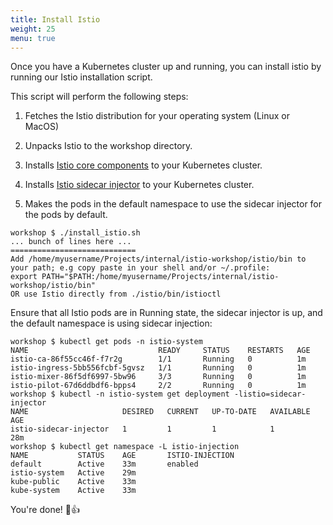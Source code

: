 ```yaml
---
title: Install Istio
weight: 25
menu: true
---
```


Once you have a Kubernetes cluster up and running, you can install istio by running our Istio installation script.

This script will perform the following steps:

1. Fetches the Istio distribution for your operating system (Linux or MacOS)

2. Unpacks Istio to the workshop directory.

3. Installs [Istio core components](https://istio.io/docs/setup/kubernetes/quick-start.html) to your Kubernetes cluster.

4. Installs [Istio sidecar injector](https://istio.io/docs/setup/kubernetes/sidecar-injection.html#automatic-sidecar-injection) to your Kubernetes cluster.

5. Makes the pods in the default namespace to use the sidecar injector for the pods by default. 

```shell
workshop $ ./install_istio.sh
... bunch of lines here ...
============================
Add /home/myusername/Projects/internal/istio-workshop/istio/bin to your path; e.g copy paste in your shell and/or ~/.profile:
export PATH="$PATH:/home/myusername/Projects/internal/istio-workshop/istio/bin"
OR use Istio directly from ./istio/bin/istioctl
```

Ensure that all Istio pods are in Running state, the sidecar injector is up, and the default namespace is using sidecar injection:

```shell
workshop $ kubectl get pods -n istio-system
NAME                             READY     STATUS    RESTARTS   AGE
istio-ca-86f55cc46f-f7r2g        1/1       Running   0          1m
istio-ingress-5bb556fcbf-5gvsz   1/1       Running   0          1m
istio-mixer-86f5df6997-5bw96     3/3       Running   0          1m
istio-pilot-67d6ddbdf6-bpps4     2/2       Running   0          1m
workshop $ kubectl -n istio-system get deployment -listio=sidecar-injector
NAME                     DESIRED   CURRENT   UP-TO-DATE   AVAILABLE   AGE
istio-sidecar-injector   1         1         1            1           28m
workshop $ kubectl get namespace -L istio-injection
NAME           STATUS    AGE       ISTIO-INJECTION
default        Active    33m       enabled
istio-system   Active    29m       
kube-public    Active    33m       
kube-system    Active    33m
```

You're done! :slightly_smiling_face::+1:
